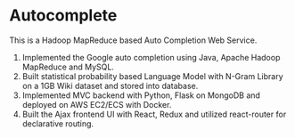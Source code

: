 # Autocomplete

This is a Hadoop MapReduce based Auto Completion Web Service. 
1. Implemented the Google auto completion using Java, Apache Hadoop MapReduce and MySQL.
2. Built statistical probability based Language Model with N-Gram Library on a 1GB Wiki dataset and stored into database.
3. Implemented MVC backend with Python, Flask on MongoDB and deployed on AWS EC2/ECS with Docker.
4. Built the Ajax frontend UI with React, Redux and utilized react-router for declarative routing.
